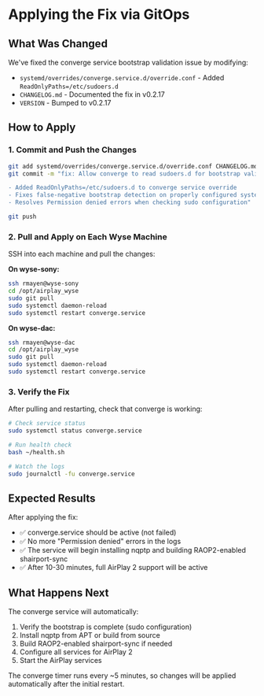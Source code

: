 # Applying the Fix via GitOps

## What Was Changed

We've fixed the converge service bootstrap validation issue by modifying:
- `systemd/overrides/converge.service.d/override.conf` - Added `ReadOnlyPaths=/etc/sudoers.d`
- `CHANGELOG.md` - Documented the fix in v0.2.17
- `VERSION` - Bumped to v0.2.17

## How to Apply

### 1. Commit and Push the Changes

```bash
git add systemd/overrides/converge.service.d/override.conf CHANGELOG.md VERSION
git commit -m "fix: Allow converge to read sudoers.d for bootstrap validation

- Added ReadOnlyPaths=/etc/sudoers.d to converge service override
- Fixes false-negative bootstrap detection on properly configured systems
- Resolves Permission denied errors when checking sudo configuration"

git push
```

### 2. Pull and Apply on Each Wyse Machine

SSH into each machine and pull the changes:

**On wyse-sony:**
```bash
ssh rmayen@wyse-sony
cd /opt/airplay_wyse
sudo git pull
sudo systemctl daemon-reload
sudo systemctl restart converge.service
```

**On wyse-dac:**
```bash
ssh rmayen@wyse-dac
cd /opt/airplay_wyse
sudo git pull
sudo systemctl daemon-reload
sudo systemctl restart converge.service
```

### 3. Verify the Fix

After pulling and restarting, check that converge is working:

```bash
# Check service status
sudo systemctl status converge.service

# Run health check
bash ~/health.sh

# Watch the logs
sudo journalctl -fu converge.service
```

## Expected Results

After applying the fix:
- ✅ converge.service should be active (not failed)
- ✅ No more "Permission denied" errors in the logs
- ✅ The service will begin installing nqptp and building RAOP2-enabled shairport-sync
- ✅ After 10-30 minutes, full AirPlay 2 support will be active

## What Happens Next

The converge service will automatically:
1. Verify the bootstrap is complete (sudo configuration)
2. Install nqptp from APT or build from source
3. Build RAOP2-enabled shairport-sync if needed
4. Configure all services for AirPlay 2
5. Start the AirPlay services

The converge timer runs every ~5 minutes, so changes will be applied automatically after the initial restart.
